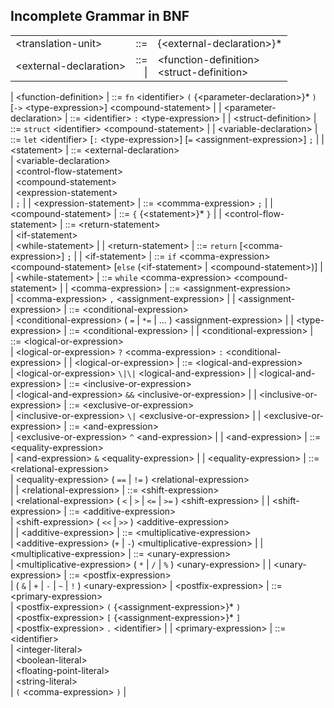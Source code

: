 ## Incomplete Grammar in BNF

|                               |             |                                                                                                                     |
| ---                           | ---:        | ---                                                                                                                 |
| \<translation-unit\>          | ::=         | {\<external-declaration\>}\*                                                                                        |
| \<external-declaration\>      | ::= <br> \| | \<function-definition\> <br> \<struct-definition\>                                                                  |


| \<function-definition\>       |  ::= ``fn`` \<identifier\> ``(`` {\<parameter-declaration\>}\* ``)`` [``->`` \<type-expression\>] \<compound-statement\> |
| \<parameter-declaration\>     |  ::= \<identifier\> ``:`` \<type-expression\>                                                                            |
| \<struct-definition\>         |  ::= ``struct`` \<identifier\> \<compound-statement\>                                                                    |
| \<variable-declaration\>      |  ::= ``let`` \<identifier\> [``:`` \<type-expression\>] [``=`` \<assignment-expression\>] ``;``               |
| \<statement\>                 |  ::= \<external-declaration\> <br> \| \<variable-declaration\> <br> \| \<control-flow-statement\> <br> \| \<compound-statement\> <br> \| \<expression-statement\> <br> \| ``;`` |
| \<expression-statement\>      |  ::= \<commma-expression\> ``;``                                                                                         | 
| \<compound-statement\>        |  ::= ``{`` {\<statement\>}\* ``}``                                                                                       |
| \<control-flow-statement\>    |  ::= \<return-statement\> <br>\| \<if-statement\> <br> \| \<while-statement\>                                            |
| \<return-statement\>          |  ::= ``return`` \[\<comma-expression\>\] ``;``                                                                               |
| \<if-statement\>              |  ::= ``if`` \<comma-expression\> \<compound-statement\> [``else`` (\<if-statement\> \| \<compound-statement\>)]          |
| \<while-statement\>           |  ::= ``while`` \<comma-expression\> \<compound-statement\>                                                               |
| \<comma-expression\>          |  ::= \<assignment-expression\> <br> \| \<comma-expression\> ``,`` \<assignment-expression\>                              |
| \<assignment-expression\>     |  ::= \<conditional-expression\> <br> \| \<conditional-expression\> ( ``=`` \| ``*=`` \| ... ) \<assignment-expression\>            |
| \<type-expression\>           |  ::= \<conditional-expression\>                                                                                              |
| \<conditional-expression\>    |  ::= \<logical-or-expression\> <br> \| \<logical-or-expression\> ``?`` \<comma-expression\> ``:`` \<conditional-expression\> |
| \<logical-or-expression\>     |  ::= \<logical-and-expression\> <br> \| \<logical-or-expression\> ``\|\|`` \<logical-and-expression\>                        |
| \<logical-and-expression\>    |  ::= \<inclusive-or-expression\> <br> \| \<logical-and-expression\> ``&&`` \<inclusive-or-expression\>                       |
| \<inclusive-or-expression\>   |  ::= \<exclusive-or-expression\> <br> \| \<inclusive-or-expression\> ``\|`` \<exclusive-or-expression\>                      |
| \<exclusive-or-expression\>   |  ::= \<and-expression\> <br> \| \<exclusive-or-expression\> ``^`` \<and-expression\>                                         |
| \<and-expression>             |  ::= \<equality-expression\> <br> \| \<and-expression\> ``&`` \<equality-expression\>                                        |
| \<equality-expression>        |  ::= \<relational-expression> <br> \| \<equality-expression> ( ``==`` \| ``!=`` ) \<relational-expression> <br>                  |
| \<relational-expression>      |  ::= \<shift-expression> <br> \| \<relational-expression> ( ``<`` \| ``>`` \| ``<=`` \| ``>=`` )  \<shift-expression>                |
| \<shift-expression>           |  ::= \<additive-expression> <br> \| \<shift-expression> ( ``<<`` \| ``>>`` ) \<additive-expression> <br>                         |
| \<additive-expression>        |  ::= \<multiplicative-expression> <br> \| \<additive-expression> (``+`` \| ``-``) \<multiplicative-expression>                 |
| \<multiplicative-expression>  |  ::= \<unary-expression> <br> \| \<multiplicative-expression> ( ``*`` \| ``/`` \| ``%`` ) \<unary-expression>                      |
| \<unary-expression>           |  ::= \<postfix-expression> <br> \| ( ``&`` \| ``+`` \| ``-`` \| ``~`` \| ``!`` ) \<unary-expression>
| \<postfix-expression>         |  ::= \<primary-expression> <br> \| \<postfix-expression> ``(`` {\<assignment-expression>}\* ``)`` <br> \| \<postfix-expression> ``[`` {\<assignment-expression>}\* ``]`` <br> \| \<postfix-expression> ``.`` \<identifier>                               |
| \<primary-expression>         |  ::= \<identifier> <br> \| \<integer-literal> <br> \| \<boolean-literal> <br> \| \<floating-point-literal> <br> \| \<string-literal> <br> \| ``(`` \<comma-expression> ``)`` |
